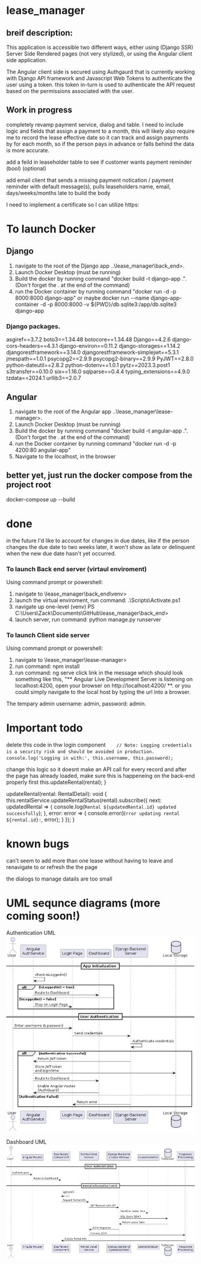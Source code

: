 # lease_manager

## breif description:

This application is accessible two different ways, either using (Django SSR) Server Side Rendered pages (not very stylized), or using the Angular client side application.

The Angular client side is secured using Authgaurd that is currently working with Django API framework and Javascript Web Tokens to authenticate the user using a token. this token in-turn is used to authenticate the API request based on the permissions associated with the user.

## Work in progress

completely revamp payment service, dialog and table. I need to include logic and fields that assign a payment to a month, this will likely also require me to record the lease effective date so it can track and assign payments by for each month, so if the person pays in advance or falls behind the data is more accurate.

add a feild in leaseholder table to see if customer wants payment reminder (bool) (optional)

add email client that sends a missing payment notication / payment reminder with default message(s), pulls leaseholders name, email, days/weeks/months late to build the body

I need to implement a certificate so I can utilize https:

# To launch Docker

## Django

1. navigate to the root of the Django app ..\lease_manager\back_end>.
2. Launch Docker Desktop (must be running)
3. Build the docker by running command "docker build -t django-app .". (Don't forget the . at the end of the command)
4. run the Docker container by running command "docker run -d -p 8000:8000 django-app"
   or maybe docker run --name django-app-container -d -p 8000:8000 -v ${PWD}/db.sqlite3:/app/db.sqlite3 django-app

### Django packages.

asgiref==3.7.2
boto3==1.34.48
botocore==1.34.48
Django==4.2.6
django-cors-headers==4.3.1
django-environ==0.11.2
django-storages==1.14.2
djangorestframework==3.14.0
djangorestframework-simplejwt==5.3.1
jmespath==1.0.1
psycopg2==2.9.9
psycopg2-binary==2.9.9
PyJWT==2.8.0
python-dateutil==2.8.2
python-dotenv==1.0.1
pytz==2023.3.post1
s3transfer==0.10.0
six==1.16.0
sqlparse==0.4.4
typing_extensions==4.9.0
tzdata==2024.1
urllib3==2.0.7

## Angular

1. navigate to the root of the Angular app ..\lease_manager\lease-manager>.
2. Launch Docker Desktop (must be running)
3. Build the docker by running command "docker build -t angular-app .". (Don't forget the . at the end of the command)
4. run the Docker container by running command "docker run -d -p 4200:80 angular-app"
5. Navigate to the localhost, in the browser

## better yet, just run the docker compose from the project root

docker-compose up --build

# done

in the future I'd like to account for changes in due dates, like if the person changes the due date to two weeks later, it won't show as late or delinquent when the new due date hasn't yet occurred.

### To launch Back end server (virtaul enviroment)

Using command prompt or powershell:

1. navigate to \lease_manager\back_end\venv>
2. launch the virtual enviroment, run command: .\Scripts\Activate.ps1
3. navigate up one-level (venv) PS C:\Users\Zack\Documents\GitHub\lease_manager\back_end>
4. launch server, run command: python manage.py runserver

### To launch Client side server

Using command prompt or powershell:

1. navigate to \lease_manager\lease-manager>
2. run command: npm install
3. run command: ng serve click link in the message which should look something like this, "** Angular Live Development Server is listening on localhost:4200, open your browser on http://localhost:4200/ **. or you could simply navigate to the local host by typing the url into a browser.

The tempary admin username: admin, password: admin.

# Important todo

delete this code in thw login component`    // Note: Logging credentials is a security risk and should be avoided in production.
    console.log('Logging in with:', this.username, this.password);`


change this logic so it doesnt make an API call for every record and after the page has already loaded, make sure this is happeneing on the back-end properly first
    this.updateRental(rental);
  }


  updateRental(rental: RentalDetail): void {
    this.rentalService.updateRentalStatus(rental).subscribe({
      next: updatedRental => {
        console.log(`Rental ${updatedRental.id} updated successfully`);
      },
      error: error => {
        console.error(`Error updating rental ${rental.id}:`, error);
      }
    });
  }


# known bugs

can't seem to add more than one lease without having to leave and renavigate to or refresh the the page

the dialogs to manage datails are too small

# UML sequnce diagrams (more coming soon!)

Authentication UML
![Authentication UML](https://github.com/zackaryO/lease_manager/blob/main/UML/images/authenticationUML.png)

Dashboard UML
![Authentication UML](https://github.com/zackaryO/lease_manager/blob/main/UML/images/dashboardUML.png)
